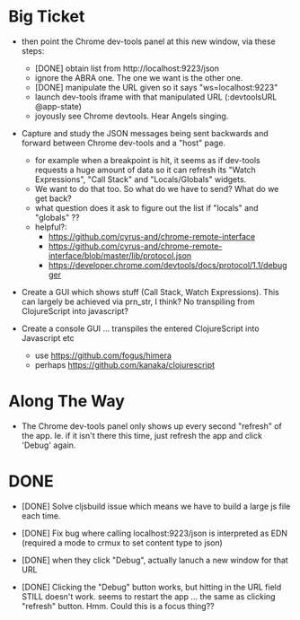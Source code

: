 
Big Ticket
==========

  * then point the Chrome dev-tools panel at this new window, via these steps:
       * [DONE] obtain list from http://localhost:9223/json
       * ignore the ABRA one. The one we want is the other one.
       * [DONE] manipulate the URL given so it says "ws=localhost:9223"
       * launch dev-tools iframe with that manipulated URL   (:devtoolsURL  @app-state)
       * joyously see Chrome devtools. Hear Angels singing.

  * Capture and study the JSON messages being sent backwards and forward between Chrome
    dev-tools and a "host" page.
      * for example when a breakpoint is hit, it seems as if dev-tools requests a huge
        amount of data so it can refresh its "Watch Expressions", "Call Stack" and
        "Locals/Globals" widgets.
      * We want to do that too.  So what do we have to send?  What do we get back?
      * what question does it ask to figure out the list if "locals" and "globals" ??
      * helpful?:
          *  https://github.com/cyrus-and/chrome-remote-interface
          *  https://github.com/cyrus-and/chrome-remote-interface/blob/master/lib/protocol.json
          *  https://developer.chrome.com/devtools/docs/protocol/1.1/debugger

  * Create a GUI which shows stuff  (Call Stack, Watch Expressions).  This can
    largely be achieved via prn_str, I think?  No transpiling from ClojureScript into
    javascript?

  * Create a console GUI ... transpiles the entered ClojureScript into Javascript etc
      * use https://github.com/fogus/himera
      * perhaps https://github.com/kanaka/clojurescript


Along The Way
=============

  * The Chrome dev-tools panel only shows up every second "refresh" of the app.  Ie.
    if it isn't there this time, just refresh the app and click 'Debug' again.


DONE
====

  * [DONE] Solve cljsbuild issue which means we have to build a large js file each time.

  * [DONE] Fix bug where calling localhost:9223/json is interpreted as EDN (required a mode to crmux to set content type to json)

  * [DONE] when they click "Debug", actually lanuch a new window for that URL

  * [DONE] Clicking the "Debug" button works, but hitting <return> in the URL field STILL doesn't
    work. <return> seems to restart the app ... the same as clicking "refresh" button.
    Hmm.  Could this is a focus thing??

